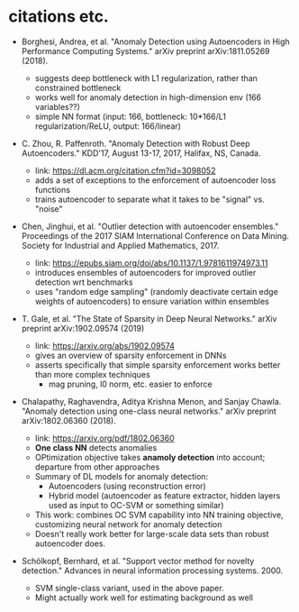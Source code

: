 # citations etc.

- Borghesi, Andrea, et al. "Anomaly Detection using Autoencoders in High Performance Computing Systems." arXiv preprint arXiv:1811.05269 (2018).

    - suggests deep bottleneck with L1 regularization, rather than constrained bottleneck
    - works well for anomaly detection in high-dimension env (166 variables??)
    - simple NN format (input: 166, bottleneck: 10*166/L1 regularization/ReLU, output: 166/linear)

- C. Zhou, R. Paffenroth. "Anomaly Detection with Robust Deep Autoencoders." KDD'17, August 13-17, 2017, Halifax, NS, Canada.

    - link: https://dl.acm.org/citation.cfm?id=3098052
    - adds a set of exceptions to the enforcement of autoencoder loss functions
    - trains autoencoder to separate what it takes to be "signal" vs. "noise"

- Chen, Jinghui, et al. "Outlier detection with autoencoder ensembles." Proceedings of the 2017 SIAM International Conference on Data Mining. Society for Industrial and Applied Mathematics, 2017.

    - link: https://epubs.siam.org/doi/abs/10.1137/1.9781611974973.11
    - introduces ensembles of autoencoders for improved outlier detection wrt benchmarks
    - uses "random edge sampling" (randomly deactivate certain edge weights of autoencoders) to ensure variation within ensembles

- T. Gale, et al. "The State of Sparsity in Deep Neural Networks." arXiv preprint arXiv:1902.09574 (2019)

    - link: https://arxiv.org/abs/1902.09574
    - gives an overview of sparsity enforcement in DNNs
    - asserts specifically that simple sparsity enforcement works better than more complex techniques 
        - mag pruning, l0 norm, etc. easier to enforce

- Chalapathy, Raghavendra, Aditya Krishna Menon, and Sanjay Chawla. "Anomaly detection using one-class neural networks." arXiv preprint arXiv:1802.06360 (2018).
    - link: https://arxiv.org/pdf/1802.06360
    - **One class NN** detects anomalies
    - OPtimization objective takes **anamoly detection** into account; departure from other approaches
    - Summary of DL models for anomaly detection:
        - Autoencoders (using reconstruction error)
        - Hybrid model (autoencoder as feature extractor, hidden layers used as input to OC-SVM or something similar)
    - This work: combines OC SVM capability into NN training objective, customizing neural network for anomaly detection
    - Doesn't really work better for large-scale data sets than robust autoencoder does. 
     
- Schölkopf, Bernhard, et al. "Support vector method for novelty detection." Advances in neural information processing systems. 2000.
    - SVM single-class variant, used in the above paper. 
    - Might actually work well for estimating background as well

